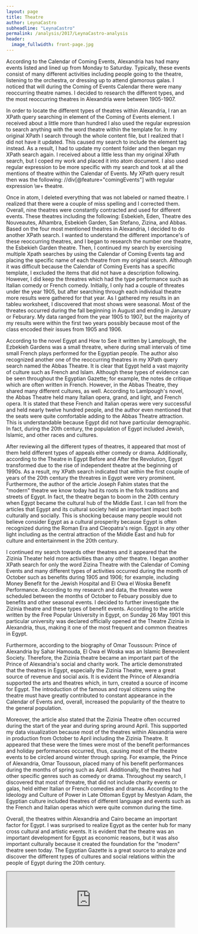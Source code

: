 ```yaml
---
layout: page
title: Theatre
author: LeynaCastro
subheadline: "LeynaCastro"
permalink: /analysis/2017/LeynaCastro-analysis
header:
  image_fullwidth: front-page.jpg
---
```

According to the Calendar of Coming Events, Alexandria has had many events listed and lined up from Monday to Saturday. Typically, these events consist of many different activities including people going to the theatre, listening to the orchestra, or dressing up to attend glamorous galas. I noticed that will during the Coming of Events Calendar there were many reoccurring theatre names. I decided to research the different types, and the most reoccurring theatres in Alexandria were between 1905-1907.

In order to locate the different types of theatres within Alexandria, I ran an XPath query searching in element of the Coming of Events element. I received about a little more than hundred I also used the regular expression to search anything with the word theatre within the template for. In my original XPath I search through the whole content file, but I realized that I did not have it updated. This caused my search to include the element tag instead. As a result, I had to update my content folder and then began my XPath search again. I received about a little less than my original XPath search, but I coped my work and placed it into atom document. I also used regular expression to be more specific with my search and took at all the mentions of theatre within the Calendar of Events. My XPath query result then was the following: //div[@feature="comingEvents"] with regular expression \w+ theatre.

Once in atom, I deleted everything that was not labeled or named theatre. I realized that there were a couple of miss spelling and I corrected them. Overall, nine theatres were constantly contracted and used for different events. These theatres including the following: Esbekieh, Eden, Theatre des Nouveautes, Alhambra, Esbekieh Garden, San Stefano, Zizina, and Abbas. Based on the four most mentioned theatres in Alexandria, I decided to do another XPath search. I wanted to understand the different importance's of these reoccurring theatres, and I began to research the number one theatre, the Esbekieh Garden theatre. Then, I continued my search by exercising multiple Xpath searches by using the Calendar of Coming Events tag and placing the specific name of each theatre from my original search. Although it was difficult because the Calendar of Coming Events has a specific template, I excluded the items that did not have a description following. However, I did keep the threatres which had the type performance such as Italian comedy or French comedy. Initially, I only had a couple of threates under the year 1905, but after searching through each individual theatre more results were gathered for that year. As I gathered my results in an tableu worksheet, I discovered that most shows were seasonal. Most of the threates occurred during the fall beginning in August and ending in January or Feburary. My data ranged from the year 1905 to 1907, but the majority of my results were within the first two years possibly because most of the class encoded their issues from 1905 and 1906.

According to the novel Egypt and How to See it written by Lamplough, the Ezbekieh Gardens was a small threatre, where during small intervals of time small French plays performed for the Egyptian people. The author also recognized another one of the reoccurring theatres in my XPath query search named the Abbas Theatre. It is clear that Egypt held a vast majority of culture such as French and Islam. Although these types of evidence can be seen throughout the Egyptian Gazette; for example, the notes de critique which are often written in French. However, in the Abbas Theatre, they shared many different cultures, as well. According to Lamlpough's novel, the Abbas Theatre held many Italian opera, grand, and light, and French opera. It is stated that these French and Italian operas were very successful and held nearly twelve hundred people, and the author even mentioned that the seats were quite comfortable adding to the Abbas Theatre attraction. This is understandable because Egypt did not have particular demographic. In fact, during the 20th century, the population of Egypt included Jewish, Islamic, and other races and cultures.

After reviewing all the different types of theatres, it appeared that most of them held different types of appeals either comedy or drama. Additionally, according to the Theatre in Egypt Before and After the Revolution, Egypt transformed due to the rise of independent theatre at the beginning of 1990s. As a result, my XPath search indicated that within the first couple of years of the 20th century the threatres in Egypt were very prominent. Furthermore, the author of the article Joseph Fahim states that the "modern" theatre we know today had its roots in the folk traditions and streets of Egypt. In fact, the theatre began to boom in the 20th century when Egypt became the cultural hub of the Middle East. I can tell from the articles that Egypt and its cultural society held an important impact both culturally and socially. This is shocking because many people would not believe consider Egypt as a cultural prosperity because Egypt is often recognized during the Roman Era and Cleopatra's reign. Egypt in any other light including as the central attraction of the Middle East and hub for culture and entertainment in the 20th century.

I continued my search towards other theatres and it appeared that the Zizinia Theater held more activities than any other theatre. I began another XPath search for only the word Zizina Theatre with the Calendar of Coming Events and many different types of activities occurred during the month of October such as benefits during 1905 and 1906; for example, including Money Benefit for the Jewish Hospital and El Owa el Woska Benefit Performance. According to my research and data, the threates were scheduled between the months of October to Febuary possibly due to benefits and other seasonal events. I decided to further investigate the Zizinia theatre and these types of benefit events. According to the article written by the Free Popular University in Egypt, on Sunday 26 May 1901 this particular university was declared officially opened at the Theatre Zizinia in Alexandria, thus, making it one of the most frequent and common theatres in Egypt.

Furthermore, according to the biography of Omar Toussoun: Prince of Alexandria by Sahar Hamouda, El Owa el Woska was an Islamic Benevolent Society. Therefore, the Zizinia theatre became an important part of the Prince of Alexandria's social and charity work. The article demonstrated that the theatres in Egypt, especially the Zizinia Theatre, were a great source of revenue and social axis. It is evident the Prince of Alexandria supported the arts and theatres which, in turn, created a source of income for Egypt. The introduction of the famous and royal citizens using the theatre must have greatly contributed to constant appearance in the Calendar of Events and, overall, increased the popularity of the theatre to the general population.

Moreover, the article also stated that the Zizinia Theatre often occurred during the start of the year and during spring around April. This supported my data visualization because most of the theatres within Alexandria were in production from October to April including the Zizinia Theatre. It appeared that these were the times were most of the benefit performances and holiday performances occurred, thus, causing most of the theatre events to be circled around winter through spring. For example, the Prince of Alexandria, Omar Toussoun, placed many of his benefit performances during the months of spring such as April. Additionally, the theatres had other specific genres such as comedy or drama. Throughout my search, I discovered that most of threatre, that did not include charity events or galas, held either Italian or French comedies and dramas. According to the Ideology and Culture of Power in Late Ottoman Egypt by Mestyan Adam, the Egyptian culture included theatres of different language and events such as the French and Italian operas which were quite common during the time.

Overall, the theatres within Alexandria and Cairo became an important factor for Egypt. I was surprised to realize Egypt as the center hub for many cross cultural and artistic events. It is evident that the theatre was an important development for Egypt as economic reasons, but it was also important culturally because it created the foundation for the "modern" theatre seen today. The Egyptian Gazette is a great source to analyze and discover the different types of cultures and social relations within the people of Egypt during the 20th century.


<iframe src="https://public.tableau.com/views/CalendarofEventsNEW/Sheet1?:showVizHome=no&:embed=true" align="center" width="90%" height"500"/>
<iframe src="https://public.tableau.com/views/CalendarofEventsNEW/Sheet2?:showVizHome=no&:embed=true" align="center" width="90%" height"500"/>
<iframe src="https://public.tableau.com/views/CalendarofEventsNEW/Sheet3?:showVizHome=no&:embed=true" align="center" width="90%" height"500"/>
